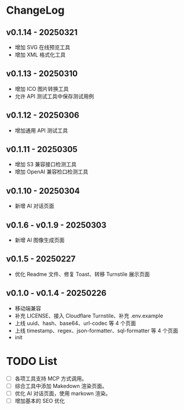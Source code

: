 # ChangeLog

## v0.1.14 - 20250321
- 增加 SVG 在线预览工具
- 增加 XML 格式化工具

## v0.1.13 - 20250310
- 增加 ICO 图片转换工具
- 允许 API 测试工具中保存测试用例

## v0.1.12 - 20250306
- 增加通用 API 测试工具

## v0.1.11 - 20250305
- 增加 S3 兼容接口检测工具
- 增加 OpenAI 兼容检口检测工具

## v0.1.10 - 20250304
- 新增 AI 对话页面

## v0.1.6 - v0.1.9 - 20250303
- 新增 AI 图像生成页面

## v0.1.5 - 20250227
- 优化 Readme 文件、修复 Toast、转移 Turnstile 展示页面

## v0.1.0 - v0.1.4 - 20250226
- 移动端兼容
- 补充 LICENSE、接入 Cloudflare Turnstile、补充 .env.example
- 上线 uuid、hash、base64、url-codec 等 4 个页面
- 上线 timestamp、regex、json-formatter、sql-formatter 等 4 个页面
- init

# TODO List
- [ ] 各项工具支持 MCP 方式调用。
- [ ] 综合工具中添加 Makedown 渲染页面。
- [ ] 优化 AI 对话页面，使用 markown 渲染。
- [ ] 增加基本的 SEO 优化
